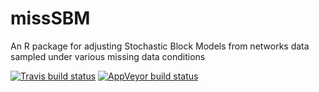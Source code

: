 # missSBM

An R package for adjusting Stochastic Block Models from networks data sampled under various missing data conditions

[![Travis build status](https://travis-ci.org/jchiquet/missSBM.svg?branch=master)](https://travis-ci.org/jchiquet/missSBM)
[![AppVeyor build status](https://ci.appveyor.com/api/projects/status/github/jchiquet/missSBM?branch=master&svg=true)](https://ci.appveyor.com/project/jchiquet/missSBM)
